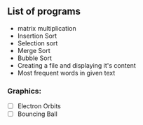 ## List of programs
* matrix multiplication
* Insertion Sort
* Selection sort
* Merge Sort
* Bubble Sort
* Creating a file and displaying it's content
* Most frequent words in given text

### Graphics:
- [ ] Electron Orbits
- [ ] Bouncing Ball
